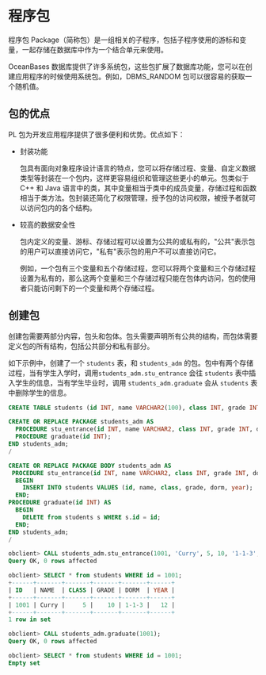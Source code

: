 程序包 
========================

程序包 Package（简称包）是一组相关的子程序，包括子程序使用的游标和变量，一起存储在数据库中作为一个结合单元来使用。

OceanBases 数据库提供了许多系统包，这些包扩展了数据库功能，您可以在创建应用程序的时候使用系统包。例如，DBMS_RANDOM 包可以很容易的获取一个随机值。

包的优点 
-------------------------

PL 包为开发应用程序提供了很多便利和优势。优点如下：

* 封装功能

  包具有面向对象程序设计语言的特点，您可以将存储过程、变量、自定义数据类型等封装在一个包内，这样更容易组织和管理这些更小的单元。包类似于 C++ 和 Java 语言中的类，其中变量相当于类中的成员变量，存储过程和函数相当于类方法。包封装还简化了权限管理，授予包的访问权限，被授予者就可以访问包内的各个结构。
  

* 较高的数据安全性

  包内定义的变量、游标、存储过程可以设置为公共的或私有的，"公共"表示包的用户可以直接访问它，"私有"表示包的用户不可以直接访问它。

  例如，一个包有三个变量和五个存储过程，您可以将两个变量和三个存储过程设置为私有的，那么这两个变量和三个存储过程只能在包体内访问，包的使用者只能访问剩下的一个变量和两个存储过程。
  




创建包 
------------------------

创建包需要两部分内容，包头和包体。包头需要声明所有公共的结构，而包体需要定义包的所有结构，包括公共部分和私有部分。

如下示例中，创建了一个 `students` 表，和 `students_adm` 的包。包中有两个存储过程，当有学生入学时，调用`students_adm.stu_entrance` 会往 `students` 表中插入学生的信息，当有学生毕业时，调用 `students_adm.graduate` 会从 `students` 表中删除学生的信息。

```sql
CREATE TABLE students (id INT, name VARCHAR2(100), class INT, grade INT, dorm VARCHAR2(100), year INT);

CREATE OR REPLACE PACKAGE students_adm AS
  PROCEDURE stu_entrance(id INT, name VARCHAR2, class INT, grade INT, dorm VARCHAR2, year INT);
  PROCEDURE graduate(id INT);
END students_adm;
/

CREATE OR REPLACE PACKAGE BODY students_adm AS
 PROCEDURE stu_entrance(id INT, name VARCHAR2, class INT, grade INT, dorm VARCHAR2, year INT) AS
  BEGIN
    INSERT INTO students VALUES (id, name, class, grade, dorm, year);
  END;
PROCEDURE graduate(id INT) AS
  BEGIN
    DELETE from students s WHERE s.id = id;
  END;
END students_adm;
/

obclient> CALL students_adm.stu_entrance(1001, 'Curry', 5, 10, '1-1-3', 12);
Query OK, 0 rows affected 

obclient> SELECT * from students WHERE id = 1001;
+------+-------+-------+-------+-------+------+
| ID   | NAME  | CLASS | GRADE | DORM  | YEAR |
+------+-------+-------+-------+-------+------+
| 1001 | Curry |     5 |    10 | 1-1-3 |   12 |
+------+-------+-------+-------+-------+------+
1 row in set 

obclient> CALL students_adm.graduate(1001);
Query OK, 0 rows affected 

obclient> SELECT * from students WHERE id = 1001;
Empty set
```


